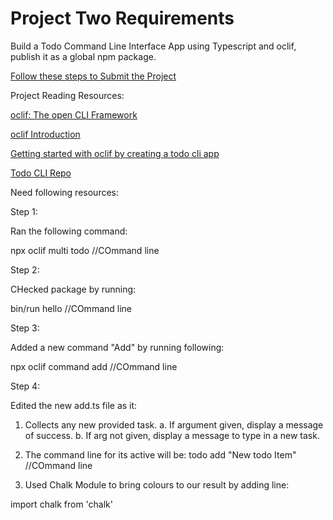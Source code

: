 # Project Two Requirements

Build a Todo Command Line Interface App using Typescript and oclif, publish it as a global npm package.

[Follow these steps to Submit the Project](https://github.com/panacloud/bootcamp-2021-proj-sub)

Project Reading Resources:

[oclif: The open CLI Framework](https://oclif.io/)

[oclif Introduction](https://oclif.io/docs/introduction)

[Getting started with oclif by creating a todo cli app](https://medium.com/the-z/getting-started-with-oclif-by-creating-a-todo-cli-app-b3a2649adbcf)

[Todo CLI Repo](https://github.com/dalenguyen/todo-cli)



Need following resources:

Step 1: 

Ran the following command:

npx oclif multi todo   //COmmand line

Step 2:

CHecked package by running:

bin/run hello       //COmmand line

Step 3:

Added a new command "Add" by running following:

npx oclif command add       //COmmand line

Step 4:

Edited the new add.ts file as it:
1. Collects any new provided task.
    a. If argument given, display a message of success.
    b. If arg not given, display a message to type in a new task.

2. The command line for its active will be:
todo add "New todo Item"        //COmmand line

3. Used Chalk Module to bring colours to our result by adding line:

import chalk from 'chalk'






